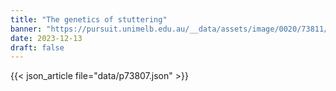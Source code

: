 ```yaml
---
title: "The genetics of stuttering"
banner: "https://pursuit.unimelb.edu.au/__data/assets/image/0020/73811/The-genetics-of-stuttering-_101ca886-53bb-45c2-b70a-48db92a65cb7.jpg"
date: 2023-12-13
draft: false
---
```


{{< json_article file="data/p73807.json" >}}